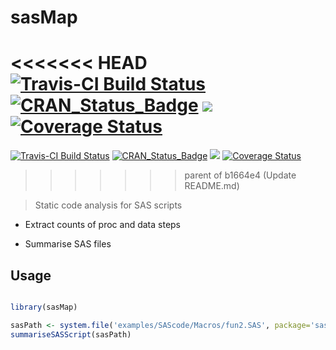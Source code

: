 # sasMap

<<<<<<< HEAD
[![Travis-CI Build Status](https://travis-ci.com/PolloPequeno/sasMap.svg?branch=Pollo)](https://travis-ci.com/github/PolloPequeno/sasMap) [![CRAN\_Status\_Badge](http://www.r-pkg.org/badges/version/sasMap)](http://cran.r-project.org/package=sasMap) [![](http://cranlogs.r-pkg.org/badges/sasMap)](http://cran.rstudio.com/web/packages/sasMap/index.html) [![Coverage Status](https://img.shields.io/codecov/c/github/MangoTheCat/sasMap/master.svg)](https://codecov.io/gh/MangoTheCat/sasMap)
=======
[![Travis-CI Build Status](https://travis-ci.org/MangoTheCat/sasMap.svg?branch=master)](https://travis-ci.org/MangoTheCat/sasMap) [![CRAN\_Status\_Badge](http://www.r-pkg.org/badges/version/sasMap)](http://cran.r-project.org/package=sasMap) [![](http://cranlogs.r-pkg.org/badges/sasMap)](http://cran.rstudio.com/web/packages/sasMap/index.html) [![Coverage Status](https://img.shields.io/codecov/c/github/MangoTheCat/sasMap/master.svg)](https://codecov.io/gh/MangoTheCat/sasMap)
>>>>>>> parent of b1664e4 (Update README.md)


> Static code analysis for SAS scripts

* Extract counts of proc and data steps

* Summarise SAS files

## Usage
```R

library(sasMap)

sasPath <- system.file('examples/SAScode/Macros/fun2.SAS', package='sasMap')
summariseSASScript(sasPath)

```
